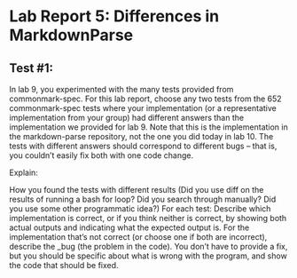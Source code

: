 # **Lab Report 5: Differences in MarkdownParse**

## Test #1:


In lab 9, you experimented with the many tests provided from commonmark-spec. For this lab report, choose any two tests from the 652 commonmark-spec tests where your implementation (or a representative implementation from your group) had different answers than the implementation we provided for lab 9. Note that this is the implementation in the markdown-parse repository, not the one you did today in lab 10. The tests with different answers should correspond to different bugs – that is, you couldn’t easily fix both with one code change.

Explain:

How you found the tests with different results (Did you use diff on the results of running a bash for loop? Did you search through manually? Did you use some other programmatic idea?)
For each test:
Describe which implementation is correct, or if you think neither is correct, by showing both actual outputs and indicating what the expected output is.
For the implementation that’s not correct (or choose one if both are incorrect), describe the _bug (the problem in the code). You don’t have to provide a fix, but you should be specific about what is wrong with the program, and show the code that should be fixed.